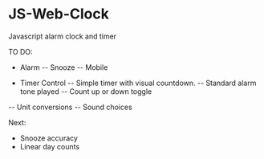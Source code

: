# JS-Web-Clock
Javascript alarm clock and timer

TO DO:
- Alarm
-- Snooze
-- Mobile

- Timer Control
-- Simple timer with visual countdown. 
-- Standard alarm tone played
-- Count up or down toggle

-- Unit conversions
-- Sound choices

Next:
- Snooze accuracy
- Linear day counts
